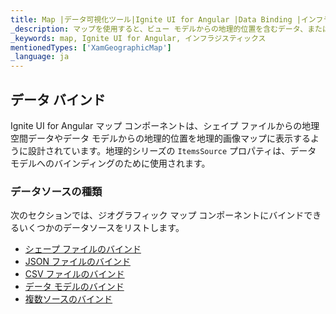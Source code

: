 ```yaml
---
title: Map |データ可視化ツール|Ignite UI for Angular |Data Binding |インフラジスティックス
_description: マップを使用すると、ビュー モデルからの地理的位置を含むデータ、またはシェープ ファイルから地理的画像マップにロードされた地理空間データを表示できます。詳細については、デモ、依存関係、使用方法、およびツールバーを参照してください。
_keywords: map, Ignite UI for Angular, インフラジスティックス
mentionedTypes: ['XamGeographicMap']
_language: ja
---
```


## データ バインド

Ignite UI for Angular マップ コンポーネントは、シェイプ ファイルからの地理空間データやデータ モデルからの地理的位置を地理的画像マップに表示するように設計されています。地理的シリーズの `ItemsSource` プロパティは、データ モデルへのバインディングのために使用されます。

### データソースの種類

次のセクションでは、ジオグラフィック マップ コンポーネントにバインドできるいくつかのデータソースをリストします。

-   [シェープ ファイルのバインド](geo-map-binding-shp-file.md)
-   [JSON ファイルのバインド](geo-map-binding-data-json-points.md)
-   [CSV ファイルのバインド](geo-map-binding-data-csv.md)
-   [データ モデルのバインド](geo-map-binding-data-model.md)
-   [複数ソースのバインド](geo-map-binding-multiple-sources.md)
